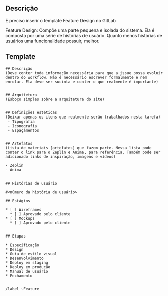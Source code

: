 ## Descrição

É preciso inserir o template Feature Design no GitLab

Feature Design: Compõe uma parte pequena e isolada do sistema. Ela é composta por uma série de histórias de usuário. Quanto menos histórias de usuários uma funcionalidade possuir, melhor. 


## Template

```
## Descrição
(Deve conter toda informação necessária para que a issue possa evoluir dentro do workflow. Não é necessário escrever formalmente e nem enrolar. Ela deve ser sucinta e conter o que realmente é importante)


## Arquitetura 
(Esboço simples sobre a arquitetura do site)


## Definições estéticas
(Deixar apenas os itens que realmente serão trabalhados nesta tarefa)
 - Tipografia 
 - Iconografia
 - Espaçamentos


## Artefatos
(Lista de materiais [artefatos] que fazem parte. Nessa lista pode conter o link para o Zeplin e Anima, para referência. Também pode ser adicionado links de inspiração, imagens e vídeos)

- Zeplin
- Anima


## Histórias de usuário

#<número da história de usuário> 

## Estágios

* [ ] Wireframes
  * [ ] Aprovado pelo cliente
* [ ] Mockups
  * [ ] Aprovado pelo cliente


## Etapas

* Especificação
* Design
* Guia de estilo visual
* Desenvolvimento
* Deploy em staging
* Deploy em produção
* Manual de usuário
* Fechamento


/label ~Feature 